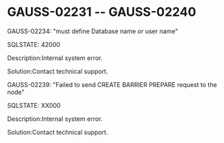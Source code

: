 # GAUSS-02231 -- GAUSS-02240<a name="EN-US_TOPIC_0302073527"></a>

GAUSS-02234: "must define Database name or user name"

SQLSTATE: 42000

Description:Internal system error.

Solution:Contact technical support.

GAUSS-02239: "Failed to send CREATE BARRIER PREPARE request to the node"

SQLSTATE: XX000

Description:Internal system error.

Solution:Contact technical support.

